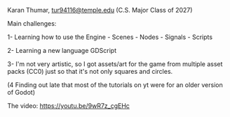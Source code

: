 Karan Thumar, tur94116@temple.edu (C.S. Major Class of 2027)


Main challenges:

1- Learning how to use the Engine
	- Scenes
	- Nodes
	- Signals
	- Scripts

2- Learning a new language GDScript

3- I'm not very artistic, so I got assets/art for the game from multiple asset packs (CC0) just so that it's not only squares and circles.

(4 Finding out late that most of the tutorials on yt were for an older version of Godot)



The video: https://youtu.be/9wR7z_cgEHc
